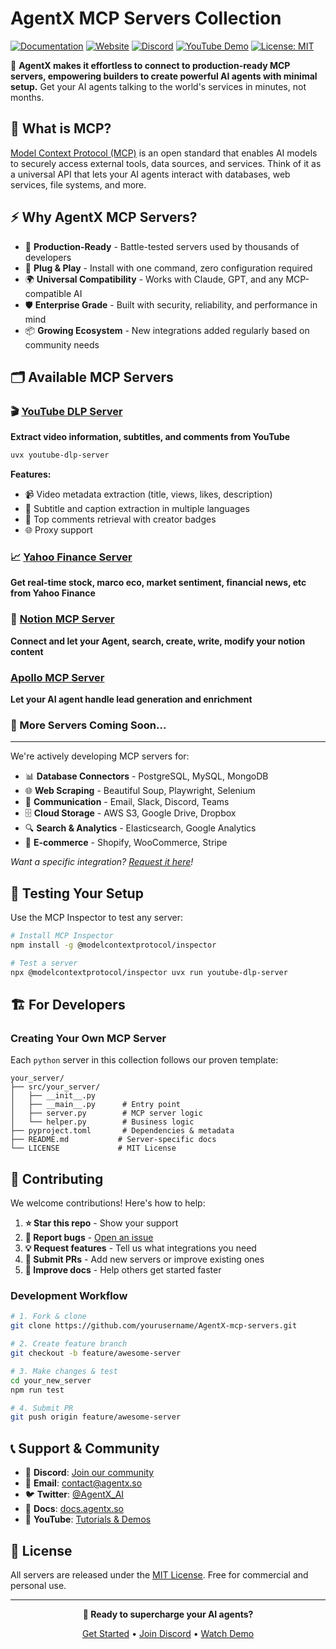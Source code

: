 # AgentX MCP Servers Collection

[![Documentation](https://img.shields.io/badge/Documentation-📖-green)](https://docs.agentx.so/)
[![Website](https://img.shields.io/badge/Website-🌐-purple)](https://www.agentx.so/mcp)
[![Discord](https://img.shields.io/badge/Discord-Join-7289DA?logo=discord&logoColor=white)](https://discord.gg/dJkAbUq9rU)
[![YouTube Demo](https://img.shields.io/badge/Demo-YouTube-red)](https://www.youtube.com/@AgentX-2023)
[![License: MIT](https://img.shields.io/badge/License-MIT-blue.svg)](LICENSE)

🤖 **AgentX makes it effortless to connect to production-ready MCP servers, empowering builders to create powerful AI agents with minimal setup.** Get your AI agents talking to the world's services in minutes, not months.

## 🎯 What is MCP?

[Model Context Protocol (MCP)](https://modelcontextprotocol.io) is an open standard that enables AI models to securely access external tools, data sources, and services. Think of it as a universal API that lets your AI agents interact with databases, web services, file systems, and more.

## ⚡ Why AgentX MCP Servers?

- 🚀 **Production-Ready** - Battle-tested servers used by thousands of developers
- 🔧 **Plug & Play** - Install with one command, zero configuration required
- 🌍 **Universal Compatibility** - Works with Claude, GPT, and any MCP-compatible AI
- 🛡️ **Enterprise Grade** - Built with security, reliability, and performance in mind
- 📦 **Growing Ecosystem** - New integrations added regularly based on community needs

## 🗂️ Available MCP Servers

### 🎬 [YouTube DLP Server](./youtube_dlp_server/)

**Extract video information, subtitles, and comments from YouTube**

```bash
uvx youtube-dlp-server
```

**Features:**

- 📹 Video metadata extraction (title, views, likes, description)
- 📝 Subtitle and caption extraction in multiple languages
- 💬 Top comments retrieval with creator badges
- 🌐 Proxy support

### 📈 [Yahoo Finance Server](./yahoo_finance_server/)

**Get real-time stock, marco eco, market sentiment, financial news, etc from Yahoo Finance**

### 📓 [Notion MCP Server](./notion-mcp-server/)

**Connect and let your Agent, search, create, write, modify your notion content**

### [Apollo MCP Server](https://github.com/AgentX-ai/apollo-io-mcp-server)

**Let your AI agent handle lead generation and enrichment**

### 🔄 More Servers Coming Soon...

---

We're actively developing MCP servers for:

- 📊 **Database Connectors** - PostgreSQL, MySQL, MongoDB
- 🌐 **Web Scraping** - Beautiful Soup, Playwright, Selenium
- 📧 **Communication** - Email, Slack, Discord, Teams
- 🗄️ **Cloud Storage** - AWS S3, Google Drive, Dropbox
- 🔍 **Search & Analytics** - Elasticsearch, Google Analytics
- 🛒 **E-commerce** - Shopify, WooCommerce, Stripe

_Want a specific integration? [Request it here](https://github.com/AgentX-ai/AgentX-mcp-servers/issues/new)!_

## 🧪 Testing Your Setup

Use the MCP Inspector to test any server:

```bash
# Install MCP Inspector
npm install -g @modelcontextprotocol/inspector

# Test a server
npx @modelcontextprotocol/inspector uvx run youtube-dlp-server
```

## 🏗️ For Developers

### Creating Your Own MCP Server

Each `python` server in this collection follows our proven template:

```
your_server/
├── src/your_server/
│   ├── __init__.py
│   ├── __main__.py      # Entry point
│   ├── server.py        # MCP server logic
│   └── helper.py        # Business logic
├── pyproject.toml       # Dependencies & metadata
├── README.md           # Server-specific docs
└── LICENSE             # MIT License
```

## 🤝 Contributing

We welcome contributions! Here's how to help:

1. **⭐ Star this repo** - Show your support
2. **🐛 Report bugs** - [Open an issue](https://github.com/AgentX-ai/AgentX-mcp-servers/issues)
3. **💡 Request features** - Tell us what integrations you need
4. **🔧 Submit PRs** - Add new servers or improve existing ones
5. **📖 Improve docs** - Help others get started faster

### Development Workflow

```bash
# 1. Fork & clone
git clone https://github.com/yourusername/AgentX-mcp-servers.git

# 2. Create feature branch
git checkout -b feature/awesome-server

# 3. Make changes & test
cd your_new_server
npm run test

# 4. Submit PR
git push origin feature/awesome-server
```

## 📞 Support & Community

- 💬 **Discord**: [Join our community](https://discord.gg/dJkAbUq9rU)
- 📧 **Email**: contact@agentx.so
- 🐦 **Twitter**: [@AgentX_AI](https://x.com/AgentX_AI)
- 📖 **Docs**: [docs.agentx.so](https://docs.agentx.so)
- 🎥 **YouTube**: [Tutorials & Demos](https://www.youtube.com/@AgentX-2023)

## 📄 License

All servers are released under the [MIT License](LICENSE). Free for commercial and personal use.

---

<div align="center">

**🚀 Ready to supercharge your AI agents?**

[Get Started](https://docs.agentx.so) • [Join Discord](https://discord.gg/dJkAbUq9rU) • [Watch Demo](https://www.youtube.com/@AgentX-2023)

</div>
